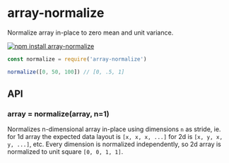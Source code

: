 # array-normalize

Normalize array in-place to zero mean and unit variance.

[![npm install array-normalize](https://nodei.co/npm/array-normalize.png?mini=true)](https://npmjs.org/package/array-normalize/)

```js
const normalize = require('array-normalize')

normalize([0, 50, 100]) // [0, .5, 1]
```

## API

### array = normalize(array, n=1)

Normalizes n-dimensional array in-place using dimensions `n` as stride, ie. for 1d array the expected data layout is `[x, x, x, ...]` for 2d is `[x, y, x, y, ...]`, etc. Every dimension is normalized independently, so 2d array is normalized to unit square `[0, 0, 1, 1]`.
